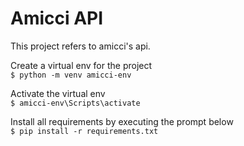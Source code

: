 # Amicci API

This project refers to amicci's api.

Create a virtual env for the project <br>
`$ python -m venv amicci-env` <br>

Activate the virtual env <br>
`$ amicci-env\Scripts\activate` <br>

Install all requirements by executing the prompt below <br>
`$ pip install -r requirements.txt` <br>

